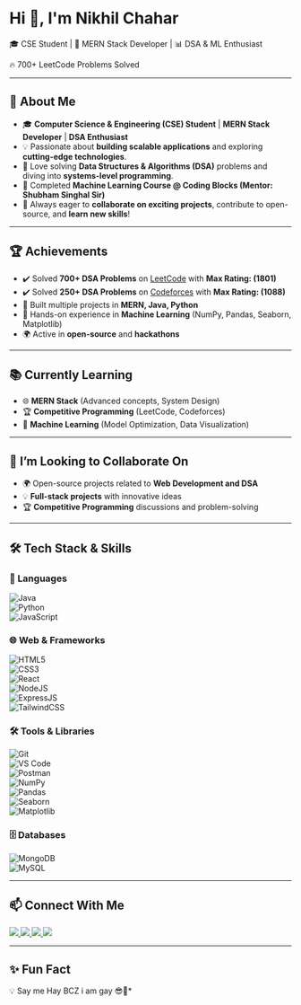 # Hi 👋, I'm Nikhil Chahar

🎓 CSE Student | 🚀 MERN Stack Developer | 📊 DSA & ML Enthusiast  

🔥 700+ LeetCode Problems Solved  

---

## 🚀 About Me
- 🎓 **Computer Science & Engineering (CSE) Student** | **MERN Stack Developer** | **DSA Enthusiast**  
- 💡 Passionate about **building scalable applications** and exploring **cutting-edge technologies**.  
- 💖 Love solving **Data Structures & Algorithms (DSA)** problems and diving into **systems-level programming**.  
- 🎯 Completed **Machine Learning Course @ Coding Blocks (Mentor: Shubham Singhal Sir)**  
- 🔑 Always eager to **collaborate on exciting projects**, contribute to open-source, and **learn new skills**!  

---

## 🏆 Achievements
- ✔️ Solved **700+ DSA Problems** on [LeetCode](https://leetcode.com/u/Nikhil_chahar/) with **Max Rating: (1801)**  
- ✔️ Solved **250+ DSA Problems** on [Codeforces](https://codeforces.com/profile/nikhil.chahar_cs23) with **Max Rating: (1088)**  
- 🚀 Built multiple projects in **MERN, Java, Python**  
- 🤖 Hands-on experience in **Machine Learning** (NumPy, Pandas, Seaborn, Matplotlib)  
- 🌍 Active in **open-source** and **hackathons**  

---

## 📚 Currently Learning
- 🌐 **MERN Stack** (Advanced concepts, System Design)  
- 🏆 **Competitive Programming** (LeetCode, Codeforces)  
- 🤖 **Machine Learning** (Model Optimization, Data Visualization)  

---

## 🤝 I’m Looking to Collaborate On
- 🌍 Open-source projects related to **Web Development and DSA**  
- 💡 **Full-stack projects** with innovative ideas  
- 🏆 **Competitive Programming** discussions and problem-solving  

---

## 🛠 Tech Stack & Skills  

### 🚀 Languages  
![Java](https://img.shields.io/badge/Java-ED8B00?style=for-the-badge&logo=openjdk&logoColor=white)  
![Python](https://img.shields.io/badge/Python-3776AB?style=for-the-badge&logo=python&logoColor=white)  
![JavaScript](https://img.shields.io/badge/JavaScript-F7DF1E?style=for-the-badge&logo=javascript&logoColor=black)  

### 🌐 Web & Frameworks  
![HTML5](https://img.shields.io/badge/HTML5-E34F26?style=for-the-badge&logo=html5&logoColor=white)  
![CSS3](https://img.shields.io/badge/CSS3-1572B6?style=for-the-badge&logo=css3&logoColor=white)  
![React](https://img.shields.io/badge/React-20232A?style=for-the-badge&logo=react&logoColor=61DAFB)  
![NodeJS](https://img.shields.io/badge/Node.js-339933?style=for-the-badge&logo=node.js&logoColor=white)  
![ExpressJS](https://img.shields.io/badge/Express.js-000000?style=for-the-badge&logo=express&logoColor=white)  
![TailwindCSS](https://img.shields.io/badge/Tailwind_CSS-38B2AC?style=for-the-badge&logo=tailwind-css&logoColor=white)  

### 🛠 Tools & Libraries  
![Git](https://img.shields.io/badge/GIT-E44C30?style=for-the-badge&logo=git&logoColor=white)  
![VS Code](https://img.shields.io/badge/VS%20Code-0078d7?style=for-the-badge&logo=visual-studio-code&logoColor=white)  
![Postman](https://img.shields.io/badge/Postman-FF6C37?style=for-the-badge&logo=postman&logoColor=white)  
![NumPy](https://img.shields.io/badge/Numpy-013243?style=for-the-badge&logo=numpy&logoColor=white)  
![Pandas](https://img.shields.io/badge/Pandas-150458?style=for-the-badge&logo=pandas&logoColor=white)  
![Seaborn](https://img.shields.io/badge/Seaborn-4c8cbf?style=for-the-badge&logoColor=white)  
![Matplotlib](https://img.shields.io/badge/Matplotlib-ffffff?style=for-the-badge&logo=plotly&logoColor=black)  

### 🗄 Databases  
![MongoDB](https://img.shields.io/badge/MongoDB-4EA94B?style=for-the-badge&logo=mongodb&logoColor=white)  
![MySQL](https://img.shields.io/badge/MySQL-005C84?style=for-the-badge&logo=mysql&logoColor=white)  

---


## 📫 Connect With Me
<p align="left">
<a href="https://www.linkedin.com/in/nikhil-chahar-80b3b5301/" target="_blank">
  <img src="https://img.shields.io/badge/LinkedIn-0077B5?style=for-the-badge&logo=linkedin&logoColor=white"/>
</a>
<a href="https://leetcode.com/u/Nikhil_chahar/" target="_blank">
  <img src="https://img.shields.io/badge/LeetCode-FFA116?style=for-the-badge&logo=leetcode&logoColor=black"/>
</a>
<a href="https://codeforces.com/profile/nikhil.chahar_cs23" target="_blank">
  <img src="https://img.shields.io/badge/Codeforces-445F9D?style=for-the-badge&logo=codeforces&logoColor=white"/>
</a>
<!-- <a href="https://mail.google.com/mail/u/0/?hl=en-GB#inbox"> -->
  <img src="https://img.shields.io/badge/Email-D14836?style=for-the-badge&logo=gmail&logoColor=white"/>
</a>
</p>

---

## ✨ Fun Fact  
💡 Say me Hay BCZ i am gay 😎💪*
